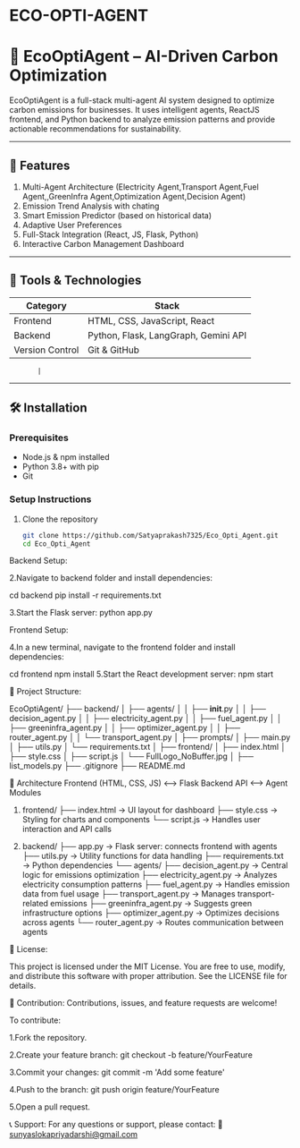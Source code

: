 # ECO-OPTI-AGENT
# 🌱 EcoOptiAgent – AI-Driven Carbon Optimization

EcoOptiAgent is a full-stack multi-agent AI system designed to optimize carbon emissions for businesses. It uses intelligent agents, ReactJS frontend, and Python backend to analyze emission patterns and provide actionable recommendations for sustainability.

---

## 🚀 Features

1. Multi-Agent Architecture (Electricity Agent,Transport Agent,Fuel Agent,,GreenInfra Agent,Optimization Agent,Decision Agent)
2. Emission Trend Analysis with chating
3. Smart Emission Predictor (based on historical data)
4. Adaptive User Preferences
5. Full-Stack Integration (React, JS, Flask, Python)
6. Interactive Carbon Management Dashboard

---

## 🧰 Tools & Technologies

| Category         | Stack                            |
|------------------|----------------------------------|
| Frontend         | HTML, CSS, JavaScript, React     |
| Backend          | Python, Flask, LangGraph, Gemini API |
| Version Control  | Git & GitHub                     |

           |


---

## 🛠 Installation

### Prerequisites

- Node.js & npm installed
- Python 3.8+ with pip
- Git

### Setup Instructions

1. Clone the repository
   ```bash
   git clone https://github.com/Satyaprakash7325/Eco_Opti_Agent.git
   cd Eco_Opti_Agent
   
Backend Setup: 

2.Navigate to backend folder and install dependencies:

cd backend
pip install -r requirements.txt

3.Start the Flask server:
python app.py

Frontend Setup:

4.In a new terminal, navigate to the frontend folder and install dependencies:

cd frontend
npm install
5.Start the React development server:
npm start


🧠 Project Structure:

EcoOptiAgent/
├── backend/
│   ├── agents/
│   │   ├── __init__.py
│   │   ├── decision_agent.py
│   │   ├── electricity_agent.py
│   │   ├── fuel_agent.py
│   │   ├── greeninfra_agent.py
│   │   ├── optimizer_agent.py
│   │   ├── router_agent.py
│   │   └── transport_agent.py
│   ├── prompts/
│   ├── main.py
│   ├── utils.py
│   └── requirements.txt
│
├── frontend/
│   ├── index.html
│   ├── style.css
│   ├── script.js
│   └── FullLogo_NoBuffer.jpg
│
├── list_models.py
├── .gitignore
├── README.md



🧠 Architecture
Frontend (HTML, CSS, JS) <--> Flask Backend API <--> Agent Modules

1. frontend/
   ├── index.html        → UI layout for dashboard
   ├── style.css         → Styling for charts and components
   └── script.js         → Handles user interaction and API calls

2. backend/
   ├── app.py            → Flask server: connects frontend with agents
   ├── utils.py          → Utility functions for data handling
   ├── requirements.txt  → Python dependencies
   └── agents/
       ├── decision_agent.py      → Central logic for emissions optimization
       ├── electricity_agent.py   → Analyzes electricity consumption patterns
       ├── fuel_agent.py          → Handles emission data from fuel usage
       ├── transport_agent.py     → Manages transport-related emissions
       ├── greeninfra_agent.py    → Suggests green infrastructure options
       ├── optimizer_agent.py     → Optimizes decisions across agents
       └── router_agent.py        → Routes communication between agents
   
📝 License:

This project is licensed under the MIT License.
You are free to use, modify, and distribute this software with proper attribution.
See the LICENSE file for details.

🤝 Contribution:
Contributions, issues, and feature requests are welcome!

To contribute:

1.Fork the repository.

2.Create your feature branch: git checkout -b feature/YourFeature

3.Commit your changes: git commit -m 'Add some feature'

4.Push to the branch: git push origin feature/YourFeature

5.Open a pull request.



📞 Support:
For any questions or support, please contact:
📧 sunyaslokapriyadarshi@gmail.com


  















